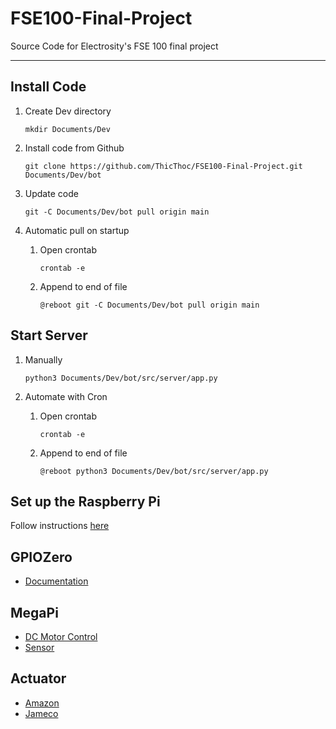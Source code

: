 # FSE100-Final-Project

Source Code for Electrosity's FSE 100 final project

---

## Install Code

1. Create Dev directory
    ```
    mkdir Documents/Dev
    ```

1. Install code from Github
    ```
    git clone https://github.com/ThicThoc/FSE100-Final-Project.git Documents/Dev/bot
    ```

1. Update code
    ```
    git -C Documents/Dev/bot pull origin main
    ```

1. Automatic pull on startup

   1. Open crontab
      ```
      crontab -e
      ```

   1. Append to end of file
      ```
      @reboot git -C Documents/Dev/bot pull origin main
      ```

## Start Server

1. Manually
   ```
   python3 Documents/Dev/bot/src/server/app.py
   ```

1. Automate with Cron

   1. Open crontab
      ```
      crontab -e
      ```
   
   1. Append to end of file
      ```
      @reboot python3 Documents/Dev/bot/src/server/app.py
      ```

## Set up the Raspberry Pi

Follow instructions [here](pi_setup.md)

## GPIOZero

- [Documentation](https://gpiozero.readthedocs.io/en/stable/index.html)

## MegaPi

- [DC Motor Control](https://gist.github.com/xeecos/5fa6cb5876a8c9449562d8026942fff1/revisions)
- [Sensor](https://gist.github.com/xeecos/ceeb8fd83cc15b4e83b713bb75a982fd)

## Actuator

- [Amazon](https://www.amazon.com/Jameco-Reliapro-PDL-50-Driven-Actuator/dp/B01MRDHWGY)
- [Jameco](https://www.jameco.com/z/PDL-50-Jameco-Valuepro-Automotive-Door-Lock-Actuator-12-VDC-Intermittent-Duty_2230221.html)
